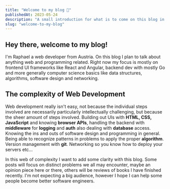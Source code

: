 ```yaml
---
title: "Welcome to my blog 🎉"
publishedAt: 2023-05-24
description: "A small introduction for what is to come on this blog in the future"
slug: "welcome-to-my-blog"
---
```


## Hey there, welcome to my blog!

I'm Raphael a web developer from Austria. On this blog I plan to talk about
anything web and programming related. Right now my focus is mostly on frontend
UI frameworks like React and Angular, backend dev with mostly Go and more
generally computer science basics like data structures, algorithms, software design
and networking.

## The complexity of Web Development

Web development really isn't easy, not because the individual steps involved
are necessarily particularly intellectually challenging, but because the sheer
amount of steps involved. Building out UIs with **HTML, CSS, JavaScript** and 
knowing **browser APIs**, handling the backend with **middleware** for **logging** 
and **auth** also dealing with **database** access. Knowing the ins and outs of software design
and programming in general. Being able to recognize patterns in problems to
apply the proper **algorithm**. Version management with **git**. Networking so you know
how to deploy your servers etc...

In this web of complexity I want to add some clarity with this blog. Some posts
will focus on distinct problems we all may encounter, maybe an opinion piece here 
or there, others will be reviews of books I have finished recently. I'm not expecting
a big audience, however I hope I can help some people become better software engineers.